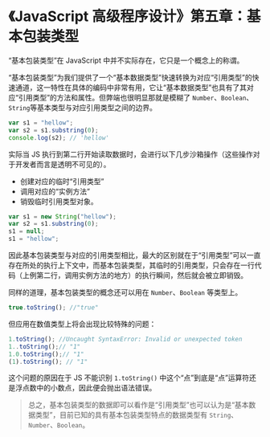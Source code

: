 # 《JavaScript 高级程序设计》第五章：基本包装类型

“基本包装类型”在 JavaScript 中并不实际存在，它只是一个概念上的称谓。

“基本包装类型”为我们提供了一个“基本数据类型”快速转换为对应“引用类型”的快速通道，这一特性在具体的编码中非常有用，它让“基本数据类型”也具有了其对应“引用类型”的方法和属性。但弊端也很明显那就是模糊了 `Number`、`Boolean`、`String`等基本类型与对应引用类型之间的边界。

```javascript
var s1 = "hellow";
var s2 = s1.substring(0);
console.log(s2); // 'hellow'
```

实际当 JS 执行到第二行开始读取数据时，会进行以下几步沙箱操作（这些操作对于开发者而言是透明不可见的）。

- 创建对应的临时“引用类型”
- 调用对应的“实例方法”
- 销毁临时引用类型对象。

```javascript
var s1 = new String("hellow");
var s2 = s1.substring(0);
s1 = null;
s1 = "hellow";
```

因此基本包装类型与对应的引用类型相比，最大的区别就在于“引用类型”可以一直存在所处的执行上下文中，而基本包装类型，其临时的引用类型，只会存在一行代码（上例第二行，调用实例方法的地方）的执行瞬间，然后就会被立即销毁。

同样的道理，基本包装类型的概念还可以用在 `Number`、`Boolean` 等类型上。

```javascript
true.toString(); //"true"
```

但应用在数值类型上将会出现比较特殊的问题：

```javascript
1.toString(); //Uncaught SyntaxError: Invalid or unexpected token
1..toString();// "1"
1.0.toString();// "1"
(1).toString(); // "1"
```

这个问题的原因在于 JS 不能识别 `1.toString()` 中这个“点”到底是“点”运算符还是浮点数中的小数点，因此便会抛出语法错误。

> 总之，基本包装类型的数据即可以看作是“引用类型”也可以认为是“基本数据类型”，目前已知的具有基本包装类型特点的数据类型有 `String`、`Number`、`Boolean`。
